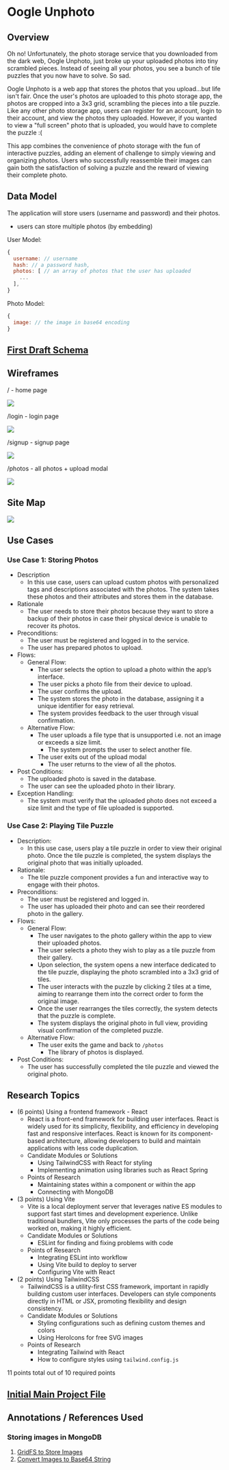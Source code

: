# Oogle Unphoto

## Overview

Oh no! Unfortunately, the photo storage service that you downloaded from the dark web, Oogle Unphoto, just broke up your uploaded photos into tiny scrambled pieces. Instead of seeing all your photos, you see a bunch of tile puzzles that you now have to solve. So sad.

Oogle Unphoto is a web app that stores the photos that you upload...but life isn't fair. Once the user's photos are uploaded to this photo storage app, the photos are cropped into a 3x3 grid, scrambling the pieces into a tile puzzle. Like any other photo storage app, users can register for an account, login to their account, and view the photos they uploaded. However, if you wanted to view a "full screen" photo that is uploaded, you would have to complete the puzzle :(

This app combines the convenience of photo storage with the fun of interactive puzzles, adding an element of challenge to simply viewing and organizing photos. Users who successfully reassemble their images can gain both the satisfaction of solving a puzzle and the reward of viewing their complete photo.

## Data Model

The application will store users (username and password) and their photos.

- users can store multiple photos (by embedding)

User Model:

```javascript
{
  username: // username
  hash: // a password hash,
  photos: [ // an array of photos that the user has uploaded
    ...
  ],
}
```

Photo Model:
```javascript
{
  image: // the image in base64 encoding
}
```

## [First Draft Schema](db.js) 

## Wireframes

/ - home page

![](documentation/home.jpg)

/login - login page

![](documentation/login.jpg)

/signup - signup page

![](documentation/signup.jpg)

/photos - all photos + upload modal

![](documentation/photos.jpg)

## Site Map

![](documentation/sitemap.jpg)

## Use Cases

### Use Case 1: Storing Photos
- Description
  - In this use case, users can upload custom photos with personalized tags and descriptions associated with the photos. The system takes these photos and their attributes and stores them in the database.
- Rationale
  - The user needs to store their photos because they want to store a backup of their photos in case their physical device is unable to recover its photos.
- Preconditions: 
  - The user must be registered and logged in to the service.
  - The user has prepared photos to upload.
- Flows:
  - General Flow:
    - The user selects the option to upload a photo within the app’s interface.
    - The user picks a photo file from their device to upload.
    - The user confirms the upload.
    - The system stores the photo in the database, assigning it a unique identifier for easy retrieval.
    - The system provides feedback to the user through visual confirmation.
  - Alternative Flow:
    - The user uploads a file type that is unsupported i.e. not an image or exceeds a size limit.
      - The system prompts the user to select another file.
    - The user exits out of the upload modal
      - The user returns to the view of all the photos.
- Post Conditions:
  - The uploaded photo is saved in the database.
  - The user can see the uploaded photo in their library.
- Exception Handling:
  - The system must verify that the uploaded photo does not exceed a size limit and the type of file uploaded is supported.

### Use Case 2: Playing Tile Puzzle
- Description:
  - In this use case, users play a tile puzzle in order to view their original photo. Once the tile puzzle is completed, the system displays the original photo that was initially uploaded. 
- Rationale:
  - The tile puzzle component provides a fun and interactive way to engage with their photos.
- Preconditions:
  - The user must be registered and logged in.
  - The user has uploaded their photo and can see their reordered photo in the gallery.
- Flows:
  - General Flow:
    - The user navigates to the photo gallery within the app to view their uploaded photos.
    - The user selects a photo they wish to play as a tile puzzle from their gallery.
    - Upon selection, the system opens a new interface dedicated to the tile puzzle, displaying the photo scrambled into a 3x3 grid of tiles.
    - The user interacts with the puzzle by clicking 2 tiles at a time, aiming to rearrange them into the correct order to form the original image.
    - Once the user rearranges the tiles correctly, the system detects that the puzzle is complete.
    - The system displays the original photo in full view, providing visual confirmation of the completed puzzle.
  - Alternative Flow:
    - The user exits the game and back to `/photos`
      - The library of photos is displayed.
- Post Conditions:
  - The user has successfully completed the tile puzzle and viewed the original photo.

## Research Topics

- (6 points) Using a frontend framework - React
  - React is a front-end framework for building user interfaces. React is widely used for its simplicity, flexibility, and efficiency in developing fast and responsive interfaces. React is known for its component-based architecture, allowing developers to build and maintain applications with less code duplication.
  - Candidate Modules or Solutions
    - Using TailwindCSS with React for styling
    - Implementing animation using libraries such as React Spring
  - Points of Research
    - Maintaining states within a component or within the app
    - Connecting with MongoDB
- (3 points) Using Vite
  - Vite is a local deployment server that leverages native ES modules to support fast start times and development experience. Unlike traditional bundlers, Vite only processes the parts of the code being worked on, making it highly efficient.
  - Candidate Modules or Solutions
    - ESLint for finding and fixing problems with code
  - Points of Research
    - Integrating ESLint into workflow 
    - Using Vite build to deploy to server
    - Configuring Vite with React
- (2 points) Using TailwindCSS
  - TailwindCSS is a utility-first CSS framework, important in rapidly building custom user interfaces. Developers can style components directly in HTML or JSX, promoting flexibility and design consistency.
  - Candidate Modules or Solutions
    - Styling configurations such as defining custom themes and colors
    - Using HeroIcons for free SVG images
  - Points of Research
    - Integrating Tailwind with React
    - How to configure styles using `tailwind.config.js`

11 points total out of 10 required points

## [Initial Main Project File](app.js) 

## Annotations / References Used

### Storing images in MongoDB
1. [GridFS to Store Images](https://www.mongodb.com/docs/drivers/node/current/fundamentals/gridfs)
2. [Convert Images to Base64 String](https://stackoverflow.com/questions/6150289/how-can-i-convert-an-image-into-base64-string-using-javascript)
<!-- 2. [tutorial on vue.js](https://vuejs.org/v2/guide/) - (add link to source code that was based on this) -->

